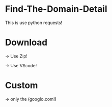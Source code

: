 # Find-The-Domain-Detail

This is use python requests!

# Download
->  Use Zip!


->  Use VScode!


# Custom

-> only the (googlo.com!)
